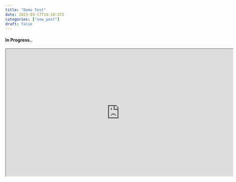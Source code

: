 ```yaml
---
title: "Demo Test"
date: 2023-03-17T14:18:37Z
categories: ["new_post"]
draft: false
---
```


#### **In Progress..**

<iframe width="720" height="405"
    src="https://www.youtube.com/embed/tgbNymZ7vqY">
</iframe>
